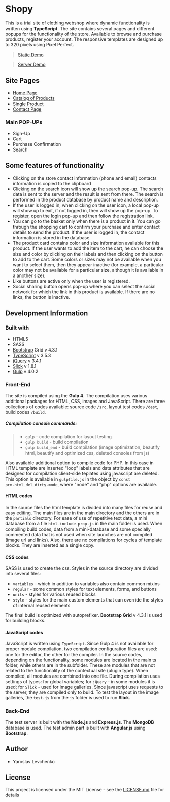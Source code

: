 # Shopy

This is a trial site of clothing webshop where dynamic functionality is written using **TypeScript**. The site contains several pages and different popups for the functionality of the store. Available to browse and purchase products, register your account. The responsive templates are designed up to 320 pixels using Pixel Perfect.

> [Static Demo](https://yanuas123.github.io/shopy/)

> [Server Demo](https://shopy1.herokuapp.com/)

## Site Pages

- [Home Page](https://yanuas123.github.io/shopy/)
- [Catalog of Products](https://yanuas123.github.io/shopy/products.html)
- [Single Product](https://yanuas123.github.io/shopy/product.html)
- [Contact Page](https://yanuas123.github.io/shopy/contact.html)

### Main POP-UPs

- Sign-Up
- Cart
- Purchase Confirmation
- Search

## Some features of functionality

- Clicking on the store contact information (phone and email) contacts information is copied to the clipboard
- Clicking on the search icon will show up the search pop-up. The search data is sent to the server and the result is sent from there. The search is performed in the product database by product name and description.
- If the user is logged in, when clicking on the user icon, a local pop-up will show up to exit, if not logged in, then will show up the pop-up. To register, open the login pop-up and then follow the registration link.
- You can go to the basket only when there is a product in it. You can go through the shopping cart to confirm your purchase and enter contact details to send the product. If the user is logged in, the contact information is stored in the database.
- The product card contains color and size information available for this product. If the user wants to add the item to the cart, he can choose the size and color by clicking on their labels and then clicking on the button to add to the cart. Some colors or sizes may not be available when you want to select them, then they appear inactive (for example, a particular color may not be available for a particular size, although it is available in a another size).
- Like buttons are active only when the user is registered.
- Social sharing button opens pop-up where you can select the social network for which the link in this product is available. If there are no links, the button is inactive.

## Development Information

### Built with

- HTML5
- SASS
- [Bootstrap](https://getbootstrap.com/) Grid v 4.3.1
- [TypeScript](https://www.typescriptlang.org/) v 3.5.3
- [jQuery](https://jquery.com/) v 3.4.1
- [Slick](https://kenwheeler.github.io/slick/) v 1.8.1
- [Gulp](https://gulpjs.com/) v 4.0.2

### Front-End

The site is compiled using the **Gulp 4**. The compilation uses various additional packages for HTML, CSS, images and JavaScript. There are three collections of codes available: source code `/src`, layout test codes `/dest`, build codes `/build`.
##### Compilation console commands:
> - `gulp` - code compilation for layout testing
> - `gulp build` - build compilation
> - `gulp build_end` - build compilation (image optimization, beautify html, beautify and optimized css, deleted consoles from js)

Also available additional option to compile code for PHP. In this case in HTML template are inserted "loop" labels and data attributes that are designed for compilation client-side teplates using javascript are deleted. This option is available in `gulpfile.js` in the object by `const prm.html_del_dirty.mode`, where "node" and "php" options are available.

#### HTML codes

In the source files the html template is divided into many files for reuse and easy editing. The main files are in the main directory and the others are in the `partials` directory. For ease of use of repetitive text data, a mini database from a file `html-include-prop.js` in the main folder is used. When compiling build codes, data from a mini-database and some specially commented data that is not used when site launches are not compiled (image url and links). Also, there are no compilations for cycles of template blocks. They are inserted as a single copy.

#### CSS codes

SASS is used to create the css. Styles in the source directory are divided into several files: 
- `variables` - which in addition to variables also contain common mixins 
- `regular` - some common styles for text elements, forms, and buttons 
- `units` - styles for various reused blocks 
- `style` - styles for the main custom elements that can override the styles of internal reused elements 

The final build is optimized with autoprefixer. **Bootstrap Grid** v 4.3.1 is used for building blocks.

#### JavaScript codes

JavaScript is written using `TypeScript`. Since Gulp 4 is not available for proper module compilation, two compilation configuration files are used: one for the editor, the other for the compiler. In the source codes, depending on the functionality, some modules are located in the main ts folder, while others are in the subfolder. These are modules that are not related to the functionality of the contextual site (plugin type). When compiled, all modules are combined into one file. During compilation uses settings of types: for global variables; for `jQuery` - in some modules it is used; for `Slick` - used for image galleries. Since javascript uses requests to the server, they are compiled only to build. To test the layout in the image galleries, the `test.js` from the `js` folder is used to run **Slick**.

### Back-End

The test server is built with the **Node.js** and **Express.js**. The **MongoDB** database is used.
The test admin part is built with **Angular.js** using **Bootstrap**.

## Author

- Yaroslav Levchenko

## License

This project is licensed under the MIT License - see the [LICENSE.md](License.md) file for details
